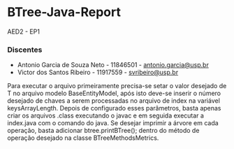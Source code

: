# BTree-Java-Report
AED2 - EP1

### Discentes

* Antonio Garcia de Souza Neto - 11846501 - antonio.garcia@usp.br
* Victor dos Santos Ribeiro - 11917559 - svribeiro@usp.br

Para executar o arquivo primeiramente precisa-se setar o valor desejado de T no arquivo modelo BaseEntityModel, após isto deve-se inserir o número desejado de chaves a serem processadas no arquivo de index na variável keysArrayLength. Depois de configurado esses parâmetros, basta apenas criar os arquivos .class executando o javac e em seguida executar a index.java com o comando do java. Se desejar imprimir a árvore em cada operação, basta adicionar btree.printBTree(); dentro do método de operação desejado na classe BTreeMethodsMetrics. 
